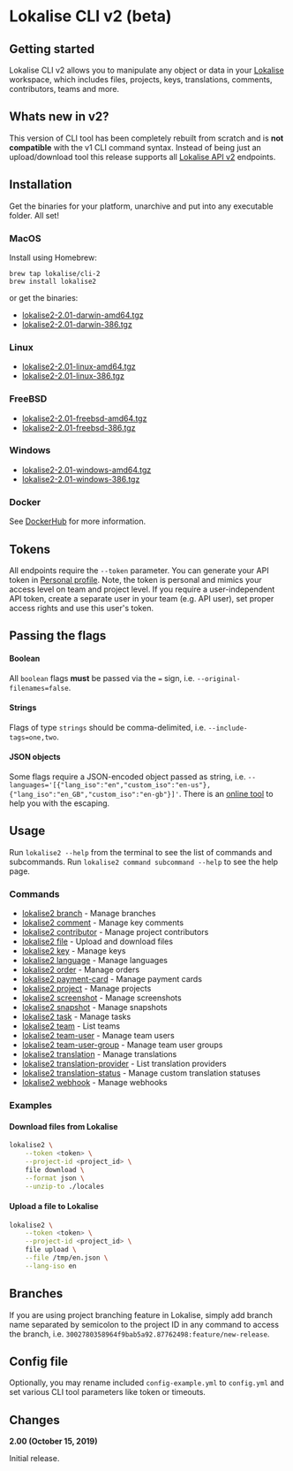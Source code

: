 # Lokalise CLI v2 (beta)

## Getting started
Lokalise CLI v2 allows you to manipulate any object or data in your [Lokalise](https://lokalise.com) workspace, which includes files, projects, keys, translations, comments, contributors, teams and more. 

## Whats new in v2?
This version of CLI tool has been completely rebuilt from scratch and is **not compatible** with the v1 CLI command syntax. Instead of being just an upload/download tool this release supports all [Lokalise API v2](https://lokalise.com/api2docs/curl/) endpoints.

## Installation
Get the binaries for your platform, unarchive and put into any executable folder. All set! 

### MacOS
Install using Homebrew:
```
brew tap lokalise/cli-2
brew install lokalise2
```
or get the binaries:
- [lokalise2-2.01-darwin-amd64.tgz](https://s3-eu-west-1.amazonaws.com/lokalise-assets/cli2/lokalise2-2.01-darwin-amd64.tgz)
- [lokalise2-2.01-darwin-386.tgz](https://s3-eu-west-1.amazonaws.com/lokalise-assets/cli2/lokalise2-2.01-darwin-386.tgz)

### Linux
- [lokalise2-2.01-linux-amd64.tgz](https://s3-eu-west-1.amazonaws.com/lokalise-assets/cli2/lokalise2-2.01-linux-amd64.tgz)
- [lokalise2-2.01-linux-386.tgz](https://s3-eu-west-1.amazonaws.com/lokalise-assets/cli2/lokalise2-2.01-linux-386.tgz)

### FreeBSD
- [lokalise2-2.01-freebsd-amd64.tgz](https://s3-eu-west-1.amazonaws.com/lokalise-assets/cli2/lokalise2-2.01-freebsd-amd64.tgz)
- [lokalise2-2.01-freebsd-386.tgz](https://s3-eu-west-1.amazonaws.com/lokalise-assets/cli2/lokalise2-2.01-freebsd-386.tgz)

### Windows
- [lokalise2-2.01-windows-amd64.tgz](https://s3-eu-west-1.amazonaws.com/lokalise-assets/cli2/lokalise2-2.01-windows-amd64.tgz)
- [lokalise2-2.01-windows-386.tgz](https://s3-eu-west-1.amazonaws.com/lokalise-assets/cli2/lokalise2-2.01-windows-386.tgz)

### Docker
See [DockerHub](https://hub.docker.com/r/lokalise/lokalise-cli-2) for more information.

## Tokens
All endpoints require the `--token` parameter. You can generate your API token in [Personal profile](https://lokalise.com/profile). Note, the token is personal and mimics your access level on team and project level. If you require a user-independent API token, create a separate user in your team (e.g. API user), set proper access rights and use this user's token.

## Passing the flags

#### Boolean
All `boolean` flags **must** be passed via the `=` sign, i.e. `--original-filenames=false`. 

#### Strings
Flags of type `strings` should be comma-delimited, i.e. `--include-tags=one,two`. 

#### JSON objects
Some flags require a JSON-encoded object passed as string, i.e. `--languages='[{"lang_iso":"en","custom_iso":"en-us"},{"lang_iso":"en_GB","custom_iso":"en-gb"}]'`. There is an [online tool](https://tools.knowledgewalls.com/jsontostring) to help you with the escaping.

## Usage
Run `lokalise2 --help` from the terminal to see the list of commands and subcommands. Run `lokalise2 command subcommand --help` to see the help page.

### Commands

* [lokalise2 branch](docs/lokalise2_branch.md)	 - Manage branches
* [lokalise2 comment](docs/lokalise2_comment.md)	 - Manage key comments
* [lokalise2 contributor](docs/lokalise2_contributor.md)	 - Manage project contributors
* [lokalise2 file](docs/lokalise2_file.md)	 - Upload and download files
* [lokalise2 key](docs/lokalise2_key.md)	 - Manage keys
* [lokalise2 language](docs/lokalise2_language.md)	 - Manage languages
* [lokalise2 order](docs/lokalise2_order.md)	 - Manage orders
* [lokalise2 payment-card](docs/lokalise2_payment-card.md)	 - Manage payment cards
* [lokalise2 project](docs/lokalise2_project.md)	 - Manage projects
* [lokalise2 screenshot](docs/lokalise2_screenshot.md)	 - Manage screenshots
* [lokalise2 snapshot](docs/lokalise2_snapshot.md)	 - Manage snapshots
* [lokalise2 task](docs/lokalise2_task.md)	 - Manage tasks
* [lokalise2 team](docs/lokalise2_team.md)	 - List teams
* [lokalise2 team-user](docs/lokalise2_team-user.md)	 - Manage team users
* [lokalise2 team-user-group](docs/lokalise2_team-user-group.md)	 - Manage team user groups
* [lokalise2 translation](docs/lokalise2_translation.md)	 - Manage translations
* [lokalise2 translation-provider](docs/lokalise2_translation-provider.md)	 - List translation providers
* [lokalise2 translation-status](docs/lokalise2_translation-status.md)	 - Manage custom translation statuses
* [lokalise2 webhook](docs/lokalise2_webhook.md)	 - Manage webhooks

### Examples

#### Download files from Lokalise
```bash
lokalise2 \
    --token <token> \
    --project-id <project_id> \
    file download \
    --format json \
    --unzip-to ./locales
```

#### Upload a file to Lokalise
```bash
lokalise2 \
    --token <token> \
    --project-id <project_id> \
    file upload \
    --file /tmp/en.json \
    --lang-iso en
```

## Branches
If you are using project branching feature in Lokalise, simply add branch name separated by semicolon to the project ID in any command to access the branch, i.e. `3002780358964f9bab5a92.87762498:feature/new-release`.

## Config file
Optionally, you may rename included `config-example.yml` to `config.yml` and set various CLI tool parameters like token or timeouts.

## Changes

**2.00 (October 15, 2019)**

Initial release. 
